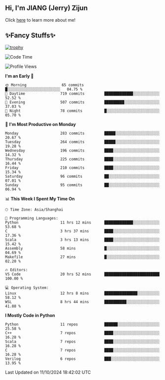 ## Hi, I'm JIANG (Jerry) Zijun

Click [here](https://jzjerry.github.io/about/) to learn more about me!

## ✨Fancy Stuffs✨
[![trophy](https://github-profile-trophy.vercel.app/?username=jzjerry&theme=onedark)](https://github.com/ryo-ma/github-profile-trophy)
<!--START_SECTION:waka-->
![Code Time](http://img.shields.io/badge/Code%20Time-734%20hrs%2012%20mins-blue)

![Profile Views](http://img.shields.io/badge/Profile%20Views-0-blue)

**I'm an Early 🐤** 

```text
🌞 Morning                65 commits          █░░░░░░░░░░░░░░░░░░░░░░░░   04.75 % 
🌆 Daytime                719 commits         █████████████░░░░░░░░░░░░   52.52 % 
🌃 Evening                507 commits         █████████░░░░░░░░░░░░░░░░   37.03 % 
🌙 Night                  78 commits          █░░░░░░░░░░░░░░░░░░░░░░░░   05.70 % 
```
📅 **I'm Most Productive on Monday** 

```text
Monday                   283 commits         █████░░░░░░░░░░░░░░░░░░░░   20.67 % 
Tuesday                  264 commits         █████░░░░░░░░░░░░░░░░░░░░   19.28 % 
Wednesday                196 commits         ████░░░░░░░░░░░░░░░░░░░░░   14.32 % 
Thursday                 225 commits         ████░░░░░░░░░░░░░░░░░░░░░   16.44 % 
Friday                   210 commits         ████░░░░░░░░░░░░░░░░░░░░░   15.34 % 
Saturday                 96 commits          ██░░░░░░░░░░░░░░░░░░░░░░░   07.01 % 
Sunday                   95 commits          ██░░░░░░░░░░░░░░░░░░░░░░░   06.94 % 
```


📊 **This Week I Spent My Time On** 

```text
🕑︎ Time Zone: Asia/Shanghai

💬 Programming Languages: 
Python                   11 hrs 12 mins      █████████████░░░░░░░░░░░░   53.68 % 
C                        3 hrs 37 mins       ████░░░░░░░░░░░░░░░░░░░░░   17.36 % 
Scala                    3 hrs 13 mins       ████░░░░░░░░░░░░░░░░░░░░░   15.42 % 
Assembly                 58 mins             █░░░░░░░░░░░░░░░░░░░░░░░░   04.69 % 
Makefile                 27 mins             █░░░░░░░░░░░░░░░░░░░░░░░░   02.20 % 

🔥 Editors: 
VS Code                  20 hrs 52 mins      █████████████████████████   100.00 % 

💻 Operating System: 
Linux                    12 hrs 8 mins       ███████████████░░░░░░░░░░   58.12 % 
WSL                      8 hrs 44 mins       ██████████░░░░░░░░░░░░░░░   41.88 % 
```

**I Mostly Code in Python** 

```text
Python                   11 repos            ██████░░░░░░░░░░░░░░░░░░░   25.58 % 
C++                      7 repos             ████░░░░░░░░░░░░░░░░░░░░░   16.28 % 
Scala                    7 repos             ████░░░░░░░░░░░░░░░░░░░░░   16.28 % 
C                        7 repos             ████░░░░░░░░░░░░░░░░░░░░░   16.28 % 
Verilog                  6 repos             ███░░░░░░░░░░░░░░░░░░░░░░   13.95 % 
```




 Last Updated on 11/10/2024 18:42:02 UTC
<!--END_SECTION:waka-->
